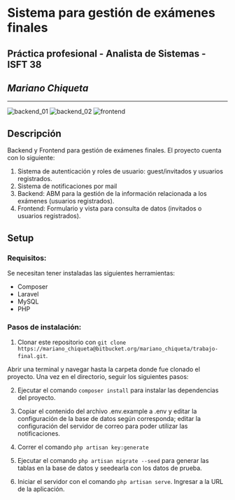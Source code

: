 # Sistema para gestión de exámenes finales

## Práctica profesional - Analista de Sistemas - ISFT 38
## *Mariano Chiqueta*

---

![backend_01](https://i.postimg.cc/jSrnqrHp/Screenshot-3.png "Backend")
![backend_02](https://i.postimg.cc/9F9qjf7P/Screenshot-2.png "Backend")
![frontend](https://i.postimg.cc/KcwgVTRv/Screenshot-1.png "Frontend")

## Descripción
Backend y Frontend para gestión de exámenes finales. El proyecto cuenta con lo siguiente:

1. Sistema de autenticación y roles de usuario: guest/invitados y usuarios registrados.
2. Sistema de notificaciones por mail
3. Backend: ABM para la gestión de la información relacionada a los exámenes (usuarios registrados).
4. Frontend: Formulario y vista para consulta de datos (invitados o usuarios registrados).

## Setup

### Requisitos:
Se necesitan tener instaladas las siguientes herramientas:

- Composer
- Laravel
- MySQL
- PHP

### Pasos de instalación:

1. Clonar este repositorio con `git clone https://mariano_chiqueta@bitbucket.org/mariano_chiqueta/trabajo-final.git`.

Abrir una terminal y navegar hasta la carpeta donde fue clonado el proyecto. Una vez en el directorio, seguir los siguientes pasos:

2. Ejecutar el comando `composer install` para instalar las dependencias del proyecto.

3. Copiar el contenido del archivo .env.example a .env y editar la configuración de la base de datos según corresponda; editar la configuración del servidor de correo para poder utilizar las notificaciones.

4. Correr el comando `php artisan key:generate`

5. Ejecutar el comando `php artisan migrate --seed` para generar las tablas en la base de datos y seedearla con los datos de prueba.

6. Iniciar el servidor con el comando `php artisan serve`. Ingresar a la URL de la aplicación.
